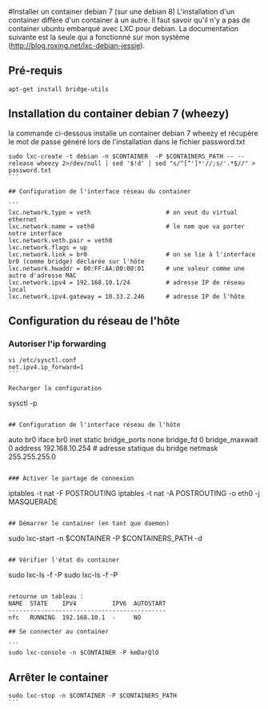 #Installer un container debian 7 (sur une debian 8)
L'installation d'un container diffère d'un container à un autre. 
Il faut savoir qu'il n'y a pas de container ubuntu embarqué avec LXC pour debian. 
La documentation suivante est la seule qui a fonctionné sur mon système (http://blog.roxing.net/lxc-debian-jessie).

## Pré-requis

````
apt-get install bridge-utils
````

## Installation du container debian 7 (wheezy) 
la commande ci-dessous installe un container debian 7 wheezy et récupère le mot de passe généré lors
de l'installation dans le fichier password.txt
 ````
sudo lxc-create -t debian -n $CONTAINER  -P $CONTAINERS_PATH -- --release wheezy 2>/dev/null | sed '$!d' | sed "s/^[^']*'//;s/'.*$//" > password.txt
```

## Configuration de l'interface réseau du container

```
lxc.network.type = veth                     # on veut du virtual ethernet
lxc.network.name = veth0                    # le nom que va porter notre interface
lxc.network.veth.pair = veth0
lxc.network.flags = up
lxc.network.link = br0                      # on se lie à l'interface br0 (comme bridge) déclarée sur l'hôte
lxc.network.hwaddr = 00:FF:AA:00:00:01      # une valeur comme une autre d'adresse MAC
lxc.network.ipv4 = 192.168.10.1/24          # adresse IP de réseau local
lxc.network.ipv4.gateway = 10.33.2.246      # adresse IP de l'hôte
````

## Configuration du réseau de l'hôte

### Autoriser l'ip forwarding 
````
vi /etc/sysctl.conf 
net.ipv4.ip_forward=1
```

Recharger la configuration 

````
sysctl -p
```

## Configuration de l'interface réseau de l'hôte 

````
auto br0
iface br0 inet static
    bridge_ports none 
    bridge_fd 0
    bridge_maxwait 0
    address 192.168.10.254      # adresse statique du bridge
    netmask 255.255.255.0
````

### Activer le partage de connexion 

````
iptables -t nat -F POSTROUTING
iptables -t nat -A POSTROUTING -o eth0 -j MASQUERADE
```

## Démarrer le container (en tant que daemon)

````
sudo lxc-start -n $CONTAINER -P $CONTAINERS_PATH -d
```

## Vérifier l'état du container

````
sudo lxc-ls -f -P sudo lxc-ls -f -P
````

retourne un tableau :
NAME  STATE    IPV4          IPV6  AUTOSTART  
--------------------------------------------
nfc   RUNNING  192.168.10.1  -     NO

## Se connecter au container

```
sudo lxc-console -n $CONTAINER -P kmDarQlO
````

## Arrêter le container

````
sudo lxc-stop -n $CONTAINER -P $CONTAINERS_PATH
```


